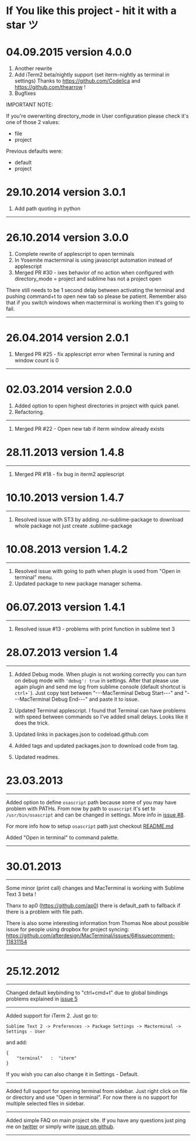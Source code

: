 # If You like this project - hit it with a star ツ

# 04.09.2015 version 4.0.0
1. Another rewrite
2. Add iTerm2 beta/nightly support (set iterm-nightly as terminal in settings)
   Thanks to https://github.com/Codelica and https://github.com/thearrow !
3. Bugfixes

IMPORTANT NOTE:

If you're owerwriting directory_mode in User configuration please check it's one of those 2 values:
- file
- project

Previous defaults were:
- default
- project


# 29.10.2014 version 3.0.1

1. Add path quoting in python

---

# 26.10.2014 version 3.0.0

1. Complete rewrite of applescript to open terminals
2. In Yosemite macterminal is using javascript automation instead of applescript
3. Merged PR #30 - ixes behavior of no action when configured with directory_mode = project and sublime has not a project open

There still needs to be 1 second delay between activating the terminal and pushing command+t to open new tab
so please be patient. Remember also that if you switch windows when macterminal is working then it's going to fail.

---

# 26.04.2014 version 2.0.1

1. Merged PR #25 - fix applescript error when Terminal is runing and window count is 0

---

# 02.03.2014 version 2.0.0

1. Added option to open highest directories in project with quick panel.
2. Refactoring.

---

1. Merged PR #22 - Open new tab if iterm window already exists

# 28.11.2013 version 1.4.8

---

1. Merged PR #18 - fix bug in iterm2 applescript

# 10.10.2013 version 1.4.7

---

1. Resolved issue with ST3 by adding .no-sublime-package to download whole package not just create .sublime-package


# 10.08.2013 version 1.4.2

---

1. Resolved issue with going to path when plugin is used from "Open in terminal" menu.
2. Updated package to new package manager schema.

# 06.07.2013 version 1.4.1

---

1. Resolved issue #13 - problems with print function in sublime text 3

# 28.07.2013 version 1.4

---

1. Added Debug mode.
    When plugin is not working correctly you can turn on debug mode with ```'debug': true``` in settings.
    After that please use again plugin and send me log from sublime console (default shortcut is ``` ctrl+` ```).
    Just copy text between "---MacTerminal Debug Start---" and "---MacTerminal Debug End---" and paste it to issue.

2. Updated Terminal applescript.
    I found that Terminal can have problems with speed between commands so I've added small delays.
    Looks like it does the trick.

3. Updated links in packages.json to codeload.github.com

4. Added tags and updated packages.json to download code from tag.

5. Updated readmes.

# 23.03.2013

---

Added option to define ``` osascript ``` path because some of you may have problem with PATHs.
From now by path to ``` osascript ``` it's set to ``` /usr/bin/osascript ``` and can be changed in settings.
More info in [issue #8](https://github.com/afterdesign/MacTerminal/issues/8).

For more info how to setup ``` osascript ``` path just checkout [README.md](https://github.com/afterdesign/MacTerminal)

Added "Open in terminal" to command palette.

---

# 30.01.2013

---

Some minor (print call) changes and MacTerminal is working with Sublime Text 3 beta !

Thanx to ap0 (https://github.com/ap0) there is default_path to fallback if there is a problem with file path.

There is also some interesting information from Thomas Noe
about possible issue for people using dropbox for project syncing:
https://github.com/afterdesign/MacTerminal/issues/6#issuecomment-11831154

---



# 25.12.2012

---

Changed default keybinding to "ctrl+cmd+t" due to global bindings problems
explained in [issue 5](https://github.com/afterdesign/MacTerminal/issues/5)

---

Added support for iTerm 2. Just go to:

```
Sublime Text 2 -> Preferences -> Package Settings -> Macterminal -> Settings - User
```

and add:

```
{
    "terminal"   :  "iterm"
}
```
If you wish you can also change it in Settings - Default.

---

Added full support for opening terminal from sidebar.
Just right click on file or directory and use "Open in terminal".
For now there is no support for multiple selected files in sidebar.

---

Added simple FAQ on main project site. If you have any questions just
ping me on [twitter](http://twitter.com/afterdeign) or
simply write [issue on github](https://github.com/afterdesign/MacTerminal/issues).

---
